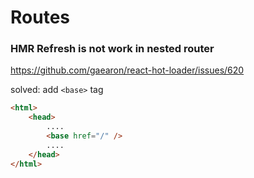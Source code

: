 # Routes



### HMR Refresh is not work in nested router 

https://github.com/gaearon/react-hot-loader/issues/620

solved: add `<base>` tag

```html
<html>
    <head>
        ....
        <base href="/" />
        ....
    </head>
</html>

```